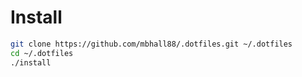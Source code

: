 # Install

```sh
git clone https://github.com/mbhall88/.dotfiles.git ~/.dotfiles
cd ~/.dotfiles
./install
```
